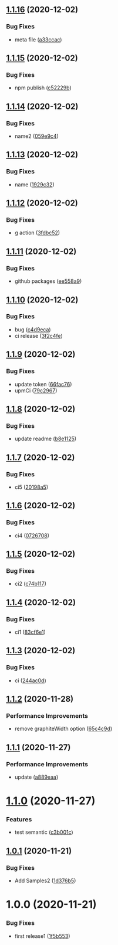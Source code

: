 ## [1.1.16](https://github.com/goma-recorder/UpmTest2/compare/v1.1.15...v1.1.16) (2020-12-02)


### Bug Fixes

* meta file ([a33ccac](https://github.com/goma-recorder/UpmTest2/commit/a33ccacd564b5e64afe7b9192a49af1cc6606b7f))

## [1.1.15](https://github.com/goma-recorder/UpmTest2/compare/v1.1.14...v1.1.15) (2020-12-02)


### Bug Fixes

* npm publish ([c52229b](https://github.com/goma-recorder/UpmTest2/commit/c52229bff719b9bc5d69f7653cd40e7e7b76f874))

## [1.1.14](https://github.com/goma-recorder/UpmTest2/compare/v1.1.13...v1.1.14) (2020-12-02)


### Bug Fixes

* name2 ([059e9c4](https://github.com/goma-recorder/UpmTest2/commit/059e9c424d1829fe1bb685e794b7bad3763e3d94))

## [1.1.13](https://github.com/goma-recorder/UpmTest2/compare/v1.1.12...v1.1.13) (2020-12-02)


### Bug Fixes

* name ([1929c32](https://github.com/goma-recorder/UpmTest2/commit/1929c329a175233b1f8d575fd25d6cbf4d2da0f7))

## [1.1.12](https://github.com/goma-recorder/UpmTest2/compare/v1.1.11...v1.1.12) (2020-12-02)


### Bug Fixes

* g action ([3fdbc52](https://github.com/goma-recorder/UpmTest2/commit/3fdbc52e5ee30cfc8fce2fcfe6c2c78e8a5090cb))

## [1.1.11](https://github.com/goma-recorder/UpmTest2/compare/v1.1.10...v1.1.11) (2020-12-02)


### Bug Fixes

* github packages ([ee558a9](https://github.com/goma-recorder/UpmTest2/commit/ee558a9e20dc2717e9f646fffe4f5ca9b8b7661b))

## [1.1.10](https://github.com/goma-recorder/UpmTest2/compare/v1.1.9...v1.1.10) (2020-12-02)


### Bug Fixes

* bug ([c4d9eca](https://github.com/goma-recorder/UpmTest2/commit/c4d9eca18e5d47e1c11e0c8fc567aa0e9b8a29e3))
* ci release ([3f2c4fe](https://github.com/goma-recorder/UpmTest2/commit/3f2c4fe403d5854755faa55c2cde5b1be76b61fc))

## [1.1.9](https://github.com/goma-recorder/UpmTest2/compare/v1.1.8...v1.1.9) (2020-12-02)


### Bug Fixes

* update token ([66fac76](https://github.com/goma-recorder/UpmTest2/commit/66fac7682340317a2ae2c2ecce6526d2d6439bac))
* upmCi ([79c2967](https://github.com/goma-recorder/UpmTest2/commit/79c2967a4fe46b18f2101dc46d1c17a835045723))

## [1.1.8](https://github.com/goma-recorder/UpmTest2/compare/v1.1.7...v1.1.8) (2020-12-02)


### Bug Fixes

* update readme ([b8e1125](https://github.com/goma-recorder/UpmTest2/commit/b8e112514568ef68773e9797e7015e6f499d5ae9))

## [1.1.7](https://github.com/goma-recorder/UpmTest2/compare/v1.1.6...v1.1.7) (2020-12-02)


### Bug Fixes

* ci5 ([20198a5](https://github.com/goma-recorder/UpmTest2/commit/20198a5a9c1cebe114efed0b842339adeadf1c45))

## [1.1.6](https://github.com/goma-recorder/UpmTest2/compare/v1.1.5...v1.1.6) (2020-12-02)


### Bug Fixes

* ci4 ([0726708](https://github.com/goma-recorder/UpmTest2/commit/0726708dc6656db7685d50b02a5156cfff2ab392))

## [1.1.5](https://github.com/goma-recorder/UpmTest2/compare/v1.1.4...v1.1.5) (2020-12-02)


### Bug Fixes

* ci2 ([c74b117](https://github.com/goma-recorder/UpmTest2/commit/c74b117af3c491509c7960d8b65d89717f784bd4))

## [1.1.4](https://github.com/goma-recorder/UpmTest2/compare/v1.1.3...v1.1.4) (2020-12-02)


### Bug Fixes

* ci1 ([83cf6e1](https://github.com/goma-recorder/UpmTest2/commit/83cf6e17e12d9dc27449ec3917c7be235328d5ca))

## [1.1.3](https://github.com/goma-recorder/UpmTest2/compare/v1.1.2...v1.1.3) (2020-12-02)


### Bug Fixes

* ci ([244ac0d](https://github.com/goma-recorder/UpmTest2/commit/244ac0dc7af3f6025e4da0a1d878d062911120e5))

## [1.1.2](https://github.com/goma-recorder/UpmTest2/compare/v1.1.1...v1.1.2) (2020-11-28)


### Performance Improvements

* remove graphiteWidth option ([65c4c9d](https://github.com/goma-recorder/UpmTest2/commit/65c4c9d057f49825e5faf8a2e015e4b29e8a7277))

## [1.1.1](https://github.com/goma-recorder/UpmTest2/compare/v1.1.0...v1.1.1) (2020-11-27)


### Performance Improvements

* update ([a889eaa](https://github.com/goma-recorder/UpmTest2/commit/a889eaa990bbe1e6512252da5cd7fdee13fba4c6))

# [1.1.0](https://github.com/goma-recorder/UpmTest2/compare/v1.0.1...v1.1.0) (2020-11-27)


### Features

* test semantic ([c3b001c](https://github.com/goma-recorder/UpmTest2/commit/c3b001c1e4f93e50fec3bcd81c1f7506dc365fa6))

## [1.0.1](https://github.com/TabiMorinaga/UpmTest2/compare/v1.0.0...v1.0.1) (2020-11-21)


### Bug Fixes

* Add Samples2 ([1d376b5](https://github.com/TabiMorinaga/UpmTest2/commit/1d376b5107ec93904891af7122f841bce111bfd3))

# 1.0.0 (2020-11-21)


### Bug Fixes

* first release1 ([1f5b553](https://github.com/TabiMorinaga/UpmTest2/commit/1f5b5532336616e564bba23f374fe70eab3b28d7))
